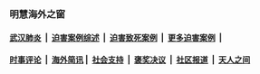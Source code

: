 
### 明慧海外之窗

####  [武汉肺炎](indexes/365.md?t=04220001) &nbsp;|&nbsp;  [迫害案例综述](indexes/328.md?t=04220001) &nbsp;|&nbsp; [迫害致死案例](indexes/277.md?t=04220001)  &nbsp;|&nbsp; [更多迫害案例](indexes/81.md?t=04220001)  &nbsp;|&nbsp; 
####  [时事评论](indexes/19.md?t=04220001) &nbsp;|&nbsp; [海外简讯](indexes/245.md?t=04220001)&nbsp;|&nbsp;  [社会支持](indexes/140.md?t=04220001) &nbsp;|&nbsp; [褒奖决议](indexes/282.md?t=04220001) &nbsp;|&nbsp; [社区报道](indexes/91.md?t=04220001)  &nbsp;|&nbsp; [天人之间](indexes/78.md?t=04220001) 

